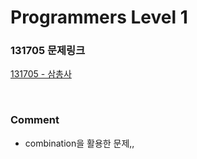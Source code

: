 # Programmers Level 1

### 131705 문제링크

[131705 - 삼총사](https://school.programmers.co.kr/learn/courses/30/lessons/131705)

<br>

### Comment

-   combination을 활용한 문제,,
